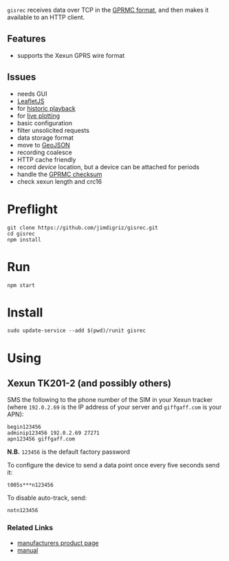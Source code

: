 `gisrec` receives data over TCP in the [GPRMC format](http://aprs.gids.nl/nmea/#rmc), and then makes it available to an HTTP client.

## Features

 * supports the Xexun GPRS wire format

## Issues

 * needs GUI
  * [LeafletJS](http://leafletjs.com/)
  * for [historic playback](https://github.com/hallahan/LeafletPlayback)
  * for [live plotting](https://github.com/perliedman/leaflet-realtime)
 * basic configuration
  * filter unsolicited requests
 * data storage format
  * move to [GeoJSON](http://geojson.org/geojson-spec.html)
  * recording coalesce
  * HTTP cache friendly
  * record *device* location, but a device can be attached for periods
 * handle the [GPRMC checksum](http://www.tigoe.com/pcomp/code/Processing/127/)
 * check xexun length and crc16

# Preflight

    git clone https://github.com/jimdigriz/gisrec.git
    cd gisrec
    npm install

# Run

    npm start

# Install

    sudo update-service --add $(pwd)/runit gisrec

# Using

## Xexun TK201-2 (and possibly others)

SMS the following to the phone number of the SIM in your Xexun tracker (where `192.0.2.69` is the IP address of your server and `giffgaff.com` is your APN):

    begin123456
    adminip123456 192.0.2.69 27271
    apn123456 giffgaff.com

**N.B.** `123456` is the default factory password

To configure the device to send a data point once every five seconds send it:

    t005s***n123456

To disable auto-track, send:

    notn123456

### Related Links

  * [manufacturers product page](http://www.gpstrackerchina.com/p131-GPS-Portable-Tracker-TK201-2/)
  * [manual](http://www.jimsgpstracker.com/manual/tk201-user-manual.pdf)
